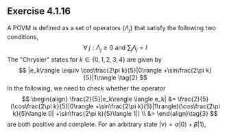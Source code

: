 ## Exercise 4.1.16

A POVM is defined as a set of operators $\{\Lambda_{j}\}$ that satisfy the following two conditions, 
$$
\forall\;j: \Lambda_j \geq 0 \text{ and }\sum_j \Lambda_j = I\tag{1}
$$
The "Chrysler" states for $k\in\{0,1,2,3,4\}$ are given by
$$
|e_k\rangle \equiv \cos\frac{2\pi k}{5}|0\rangle +\sin\frac{2\pi k}{5}|1\rangle   \tag{2}
$$
In the following, we need to check whether the operator 
$$
\begin{align}
\frac{2}{5}|e_k\rangle \langle e_k| &= \frac{2}{5}(\cos\frac{2\pi k}{5}|0\rangle +\sin\frac{2\pi k}{5}|1\rangle)(\cos\frac{2\pi k}{5}\langle 0| +\sin\frac{2\pi k}{5}\langle 1|) \\
&= 
\end{align}\tag{3}
$$
are both positive and complete. For an arbitrary state $|v\rangle = \alpha|0\rangle+\beta|1\rangle$, 
